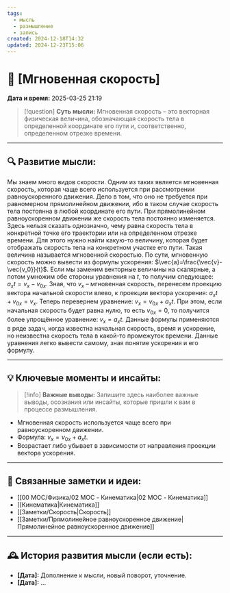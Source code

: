 ```yaml
---
tags:
  - мысль
  - размышление
  - запись
created: 2024-12-18T14:32
updated: 2024-12-23T15:06
---
```


# 💭  [Мгновенная скорость]

**Дата и время:** 2025-03-25 21:19

> [!question] **Суть мысли:**
> Мгновенная скорость – это векторная физическая величина, обозначающая скорость тела в определенной координате его пути и, соответственно, определенном отрезке времени.

---

## 🔍 Развитие мысли:

Мы знаем много видов скорости. Одним из таких является мгновенная скорость, которая чаще всего используется при рассмотрении равноускоренного движения. Дело в том, что оно не требуется при равномерном прямолинейном движении, ибо в таком случае скорость тела постоянна в любой координате его пути. При прямолинейном равноускоренном движении же скорость тела постоянно изменяется. Здесь нельзя сказать однозначно, чему равна скорость тела в конкретной точке его траектории или на определенном отрезке времени. Для этого нужно найти какую-то величину, которая будет отображать скорость тела на конкретном участке его пути. Такая величина называется мгновенной скоростью.
По сути, мгновенную скорость можно вывести из формулы ускорения: $\vec{a}=\frac{\vec{v}-\vec{v_0}}{t}$. Если мы заменим векторные величины на скалярные, а потом умножим обе стороны уравнения на $t$, то получим следующее: $a_xt = v_x - v_{0x}$. Зная, что $v_x$ – мгновенная скорость, перенесем проекцию вектора начальной скорости влево, к проекции вектора ускорения: $a_xt + v_{0x} = v_x$. Теперь перевернем уравнение: $v_x = v_{0x} + a_xt$. При этом, если начальная скорость будет равна нулю, то есть $v_{0x} = 0$, то получится более упрощённое уравнение: $v_x = a_xt$.
Данные формулы применяются в ряде задач, когда известна начальная скорость, время и ускорение, но неизвестна скорость тела в какой-то промежуток времени. Данные уравнения легко вывести самому, зная понятие ускорения и его формулу.


---

## 💡 Ключевые моменты и инсайты:

> [!info] **Важные выводы:**
> Запишите здесь наиболее важные выводы, осознания или инсайты, которые пришли к вам в процессе размышления.

- Мгновенная скорость используется чаще всего при равноускоренном движении.
- Формула: $v_x = v_{0x} + a_xt$.
- Возрастает либо убывает в зависимости от направления проекции вектора ускорения.

---

## 🔄 Связанные заметки и идеи:

- [[00 MOC/Физика/02 MOC - Кинематика|02 MOC - Кинематика]]
- [[Кинематика|Кинематика]]
- [[Заметки/Скорость|Скорость]]
- [[Заметки/Прямолинейное равноускоренное движение|Прямолинейное равноускоренное движение]]

---

## 🕰️ История развития мысли (если есть):

* **[Дата]:**  Дополнение к мысли, новый поворот, уточнение.
* **[Дата]:**  ...

